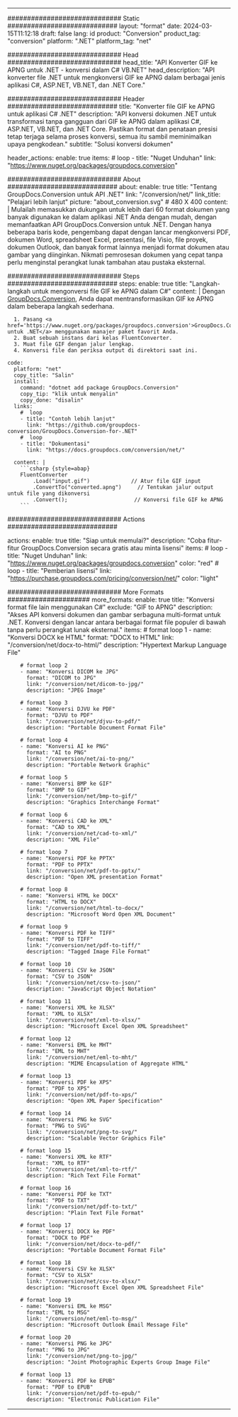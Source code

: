 
---
############################# Static ############################
layout: "format"
date: 2024-03-15T11:12:18
draft: false
lang: id
product: "Conversion"
product_tag: "conversion"
platform: ".NET"
platform_tag: "net"

############################# Head #############################
head_title: "API Konverter GIF ke APNG untuk .NET - konversi dalam C# VB.NET"
head_description: "API konverter file .NET untuk mengkonversi GIF ke APNG dalam berbagai jenis aplikasi C#, ASP.NET, VB.NET, dan .NET Core."

############################# Header ############################
title: "Konverter file GIF ke APNG untuk aplikasi C# .NET" 
description: "API konversi dokumen .NET untuk transformasi tanpa gangguan dari GIF ke APNG dalam aplikasi C#, ASP.NET, VB.NET, dan .NET Core. Pastikan format dan penataan presisi tetap terjaga selama proses konversi, semua itu sambil meminimalkan upaya pengkodean." 
subtitle: "Solusi konversi dokumen" 

header_actions:
  enable: true
  items:
    #  loop
    - title: "Nuget Unduhan"
      link: "https://www.nuget.org/packages/groupdocs.conversion"


############################# About ############################
about:
    enable: true
    title: "Tentang GroupDocs.Conversion untuk API .NET"
    link: "/conversion/net/"
    link_title: "Pelajari lebih lanjut"
    picture: "about_conversion.svg" # 480 X 400
    content: |
      Mulailah memasukkan dukungan untuk lebih dari 60 format dokumen yang banyak digunakan ke dalam aplikasi .NET Anda dengan mudah, dengan memanfaatkan API GroupDocs.Conversion untuk .NET. Dengan hanya beberapa baris kode, pengembang dapat dengan lancar mengkonversi PDF, dokumen Word, spreadsheet Excel, presentasi, file Visio, file proyek, dokumen Outlook, dan banyak format lainnya menjadi format dokumen atau gambar yang diinginkan. Nikmati pemrosesan dokumen yang cepat tanpa perlu menginstal perangkat lunak tambahan atau pustaka eksternal.


############################# Steps ############################
steps:
    enable: true
    title: "Langkah-langkah untuk mengonversi file GIF ke APNG dalam C#" 
    content: |
      Dengan <a href='https://products.groupdocs.com/conversion/net/'>GroupDocs.Conversion</a>, Anda dapat mentransformasikan GIF ke APNG dalam beberapa langkah sederhana.
      
      1. Pasang <a href='https://www.nuget.org/packages/groupdocs.conversion'>GroupDocs.Conversion untuk .NET</a> menggunakan manajer paket favorit Anda. 
      2. Buat sebuah instans dari kelas FluentConverter.  
      3. Muat file GIF dengan jalur lengkap. 
      4. Konversi file dan periksa output di direktori saat ini. 
   
    code:
      platform: "net"
      copy_title: "Salin"
      install:
        command: "dotnet add package GroupDocs.Conversion"
        copy_tip: "klik untuk menyalin"
        copy_done: "disalin"
      links:
        #  loop
        - title: "Contoh lebih lanjut"
          link: "https://github.com/groupdocs-conversion/GroupDocs.Conversion-for-.NET"
        #  loop
        - title: "Dokumentasi"
          link: "https://docs.groupdocs.com/conversion/net/"
          
      content: |
        ```csharp {style=abap}
        FluentConverter
            .Load("input.gif")             // Atur file GIF input
            .ConvertTo("converted.apng")     // Tentukan jalur output untuk file yang dikonversi
            .Convert();                     // Konversi file GIF ke APNG        
        ```            

############################# Actions ############################

actions:
  enable: true
  title: "Siap untuk memulai?"
  description: "Coba fitur-fitur GroupDocs.Conversion secara gratis atau minta lisensi"
  items:
    #  loop
    - title: "Nuget Unduhan"
      link: "https://www.nuget.org/packages/groupdocs.conversion"
      color: "red"
        #  loop
    - title: "Pemberian lisensi"
      link: "https://purchase.groupdocs.com/pricing/conversion/net/"
      color: "light"


############################# More Formats #####################
more_formats:
    enable: true
    title: "Konversi format file lain menggunakan C#"
    exclude: "GIF to APNG"
    description: "Akses API konversi dokumen dan gambar serbaguna multi-format untuk .NET. Konversi dengan lancar antara berbagai format file populer di bawah tanpa perlu perangkat lunak eksternal."
    items: 
        # format loop 1
        - name: "Konversi DOCX ke HTML"
          format: "DOCX to HTML"
          link: "/conversion/net/docx-to-html/"
          description: "Hypertext Markup Language File" 

        # format loop 2
        - name: "Konversi DICOM ke JPG" 
          format: "DICOM to JPG"
          link: "/conversion/net/dicom-to-jpg/"
          description: "JPEG Image" 

        # format loop 3
        - name: "Konversi DJVU ke PDF"
          format: "DJVU to PDF"
          link: "/conversion/net/djvu-to-pdf/"
          description: "Portable Document Format File" 

        # format loop 4
        - name: "Konversi AI ke PNG"
          format: "AI to PNG"
          link: "/conversion/net/ai-to-png/"
          description: "Portable Network Graphic" 

        # format loop 5
        - name: "Konversi BMP ke GIF"
          format: "BMP to GIF"
          link: "/conversion/net/bmp-to-gif/"
          description: "Graphics Interchange Format"

        # format loop 6
        - name: "Konversi CAD ke XML"
          format: "CAD to XML"
          link: "/conversion/net/cad-to-xml/"
          description: "XML File"

        # format loop 7
        - name: "Konversi PDF ke PPTX"
          format: "PDF to PPTX"
          link: "/conversion/net/pdf-to-pptx/"
          description: "Open XML presentation Format"

        # format loop 8
        - name: "Konversi HTML ke DOCX"
          format: "HTML to DOCX"
          link: "/conversion/net/html-to-docx/"
          description: "Microsoft Word Open XML Document"

        # format loop 9
        - name: "Konversi PDF ke TIFF"
          format: "PDF to TIFF"
          link: "/conversion/net/pdf-to-tiff/"
          description: "Tagged Image File Format" 

        # format loop 10
        - name: "Konversi CSV ke JSON" 
          format: "CSV to JSON"
          link: "/conversion/net/csv-to-json/"
          description: "JavaScript Object Notation" 

        # format loop 11
        - name: "Konversi XML ke XLSX" 
          format: "XML to XLSX"
          link: "/conversion/net/xml-to-xlsx/"
          description: "Microsoft Excel Open XML Spreadsheet"  
          
        # format loop 12
        - name: "Konversi EML ke MHT"
          format: "EML to MHT"
          link: "/conversion/net/eml-to-mht/"
          description: "MIME Encapsulation of Aggregate HTML"  
              
        # format loop 13
        - name: "Konversi PDF ke XPS"
          format: "PDF to XPS"
          link: "/conversion/net/pdf-to-xps/"
          description: "Open XML Paper Specification" 
          
        # format loop 14
        - name: "Konversi PNG ke SVG"
          format: "PNG to SVG"
          link: "/conversion/net/png-to-svg/"
          description: "Scalable Vector Graphics File" 
          
        # format loop 15
        - name: "Konversi XML ke RTF"
          format: "XML to RTF"
          link: "/conversion/net/xml-to-rtf/"
          description: "Rich Text File Format"
          
        # format loop 16
        - name: "Konversi PDF ke TXT"
          format: "PDF to TXT"
          link: "/conversion/net/pdf-to-txt/"
          description: "Plain Text File Format"              
        
        # format loop 17
        - name: "Konversi DOCX ke PDF"
          format: "DOCX to PDF"
          link: "/conversion/net/docx-to-pdf/"
          description: "Portable Document Format File"
 
        # format loop 18
        - name: "Konversi CSV ke XLSX"
          format: "CSV to XLSX"
          link: "/conversion/net/csv-to-xlsx/"
          description: "Microsoft Excel Open XML Spreadsheet File"
 
        # format loop 19
        - name: "Konversi EML ke MSG"
          format: "EML to MSG"
          link: "/conversion/net/eml-to-msg/"
          description: "Microsoft Outlook Email Message File"

        # format loop 20
        - name: "Konversi PNG ke JPG"
          format: "PNG to JPG"
          link: "/conversion/net/png-to-jpg/"
          description: "Joint Photographic Experts Group Image File"

        # format loop 13
        - name: "Konversi PDF ke EPUB"
          format: "PDF to EPUB"
          link: "/conversion/net/pdf-to-epub/"
          description: "Electronic Publication File"

---

